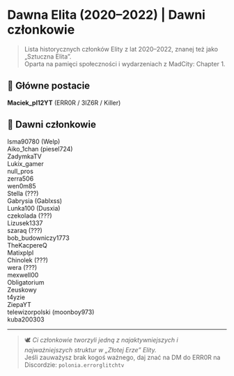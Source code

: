 # Dawna Elita (2020–2022) | Dawni członkowie

> Lista historycznych członków Elity z lat 2020–2022, znanej też jako „Sztuczna Elita”.  
> Oparta na pamięci społeczności i wydarzeniach z MadCity: Chapter 1.

## 👑 Główne postacie

**Maciek_pl12YT** (ERR0R / 3IZ6R / Killer)

## 💠 Dawni członkowie

Isma90780 (Welp)  
Aiko_1chan (piesel724)  
ZadymkaTV  
Lukix_gamer  
null_pros  
zerra506  
wen0m85  
Stella (???)  
Gabrysia (Gablxss)  
Lunka100 (Dusxia)  
czekolada (???)  
Lizusek1337  
szaraq (???)  
bob_budowniczy1773  
TheKacpereQ  
Matixplpl  
Chinolek (???)  
wera (???)  
mexwell00  
Obligatorium  
Zeuskowy  
t4yzie  
ZiepaYT  
telewizorpolski (moonboy973)  
kuba200303

---

> 🕊️ *Ci członkowie tworzyli jedną z najaktywniejszych i najważniejszych struktur w „Złotej Erze” Elity.*  
> Jeśli zauważysz brak kogoś ważnego, daj znać na DM do ERR0R na Discordzie: `polonia.errorglitchtv`
